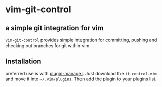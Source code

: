 # vim-git-control
## a simple git integration for vim
`vim-git-control` provides simple integration for committing, pushing and checking out branches for git within vim
## Installation
preferred use is with [plugin-manager](https://gitlab.sokoll.com/moritz/vim-plugin-manager). Just download the `it-control.vim` and move it into
`~/.vim/plugins`. Then add the plugin to your plugins list.
